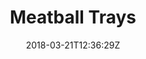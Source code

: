 ---
title: "Meatball Trays"
seoTitle: ""
seoDescription: ""
date: 2018-03-21T12:36:29Z
draft: false
headerimage: "/img/categories/meatball-trays.jpg"
---